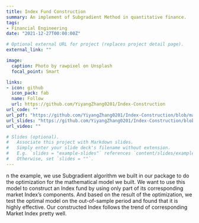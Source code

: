 ```yaml
---
title: Index Fund Construction
summary: An implement of Subgradient Method in quantitative finance.
tags:
- Financial Engineering
date: "2021-12-27T00:00:00Z"

# Optional external URL for project (replaces project detail page).
external_link: ""

image:
  caption: Photo by rawpixel on Unsplash
  focal_point: Smart

links:
- icon: github
  icon_pack: fab
  name: Follow
  url: https://github.com/YiyangZhang0201/Index-Construction
url_code: ""
url_pdf: "https://github.com/YiyangZhang0201/Index-Construction/blob/main/STATS_606_PROJECT%20Final%20Report.pdf"
url_slides: "https://github.com/YiyangZhang0201/Index-Construction/blob/main/Index_construction.ipynb"
url_video: ""

# Slides (optional).
#   Associate this project with Markdown slides.
#   Simply enter your slide deck's filename without extension.
#   E.g. `slides = "example-slides"` references `content/slides/example-slides.md`.
#   Otherwise, set `slides = ""`.
---
```


n the example, we use Subgradient algorithm we built in our package to 
do the optimization for the mathematical model we built. We want to use this model to construct an 
Index fund by using only part of its corresponding market Index’s components. And based on the result 
of the optimization, we test the optimal model on the out-of-sample period and found that it is highly 
effective. Our constructed Index follows the trend of corresponding Market Index pretty well.
